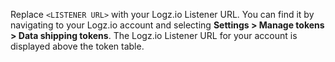 Replace `<LISTENER URL>` with your Logz.io Listener URL. You can find it by navigating to your Logz.io account and selecting **Settings > Manage tokens > Data shipping tokens**. The Logz.io Listener URL for your account is displayed above the token table.
